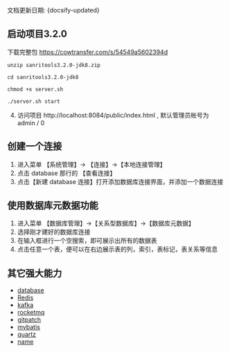 文档更新日期: {docsify-updated} 

## 启动项目3.2.0

下载完整包 <https://cowtransfer.com/s/54549a5602394d>

```
unzip sanritools3.2.0-jdk8.zip

cd sanritools3.2.0-jdk8

chmod +x server.sh 

./server.sh start 
```

4. 访问项目 http://localhost:8084/public/index.html , 默认管理员帐号为 admin / 0

## 创建一个连接

1. 进入菜单 【系统管理】-> 【连接】->【本地连接管理】
2. 点击 database 那行的 【查看连接】
3. 点击【新建 database 连接】打开添加数据库连接界面，并添加一个数据连接

## 使用数据库元数据功能

1. 进入菜单 【数据库管理】->【关系型数据库】->【数据库元数据】
2. 选择刚才建好的数据库连接
3. 在输入框进行一个空搜索，即可展示出所有的数据表
4. 点击任意一个表，便可以在右边展示表的列，索引，表标记，表关系等信息

## 其它强大能力

- [database](/modules/database)
- [Redis](/modules/redis)
- [kafka](/modules/kafka)
- [rocketmq](/modules/rocketmq)
- [gitpatch](/modules/gitpatch)
- [mybatis](/modules/mybatis)
- [quartz](/modules/quartz)
- [name](/modules/name)

